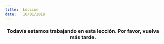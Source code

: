 ```yaml
---
title:  Lección
date:   10/01/2019
---
```


### <center>Todavía estamos trabajando en esta lección. Por favor, vuelva más tarde.</center>